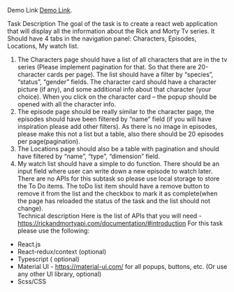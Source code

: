 Demo Link [Demo Link](https://leonid1313.github.io/rick-and-morty/).

Task Description The goal of the task is to create a react web application that will display all the information about the Rick and Morty Tv series. It Should have 4 tabs in the navigation panel: Characters, Episodes, Locations, My watch list. 
  1. The Characters page should have a list of all characters that are in the tv series (Please implement pagination for that. So that there are 20-character cards per page). The list should have a filter by “species”, “status”, “gender” fields. The character card should have a character picture (if any), and some additional info about that character (your choice). When you click on the character card – the popup should be opened with all the character info. 
  2. The episode page should be really similar to the character page, the episodes should have been filtered by  “name” field (if you will have inspiration please add other filters). As there is no image in episodes, please make this not a list but a table, also there should be 20 episodes per page(pagination). 
  3. The Locations page should also be a table with pagination and should have filtered by “name”, “type”, “dimension” field. 
  4. My watch list should have a simple to do function. There should be an input field where user can write down a new episode to watch later. There are no APIs for this subtask so please use local storage to store the To Do items. The toDo list item should have a remove button to remove it from the list and the checkbox to mark it as complete(when the page has reloaded the status of the task and the list should not change).                
Technical description Here is the list of APIs that you will need - https://rickandmortyapi.com/documentation/#introduction 
For this task please use the following: 
  - React.js 
  - React-redux/context (optional) 
  - Typescript ( optional) 
  - Material UI - https://material-ui.com/ for all popups, buttons, etc. (Or use any other UI library, optional) 
  - Scss/CSS